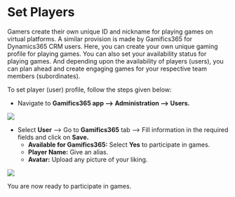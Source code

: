 # Set Players

Gamers create their own unique ID and nickname for playing games on virtual platforms. A similar provision is made by Gamifics365 for Dynamics365 CRM users. Here, you can create your own unique gaming profile for playing games. You can also set your availability status for playing games. And depending upon the availability of players (users), you can plan ahead and create engaging games for your respective team members (subordinates).

To set player (user) profile, follow the steps given below:

* Navigate to **Gamifics365 app --> Administration --> Users.**

![](../../.gitbook/assets/Users\_1.png)

* Select **User** --> Go to **Gamifics365** tab --> Fill information in the required fields and click on **Save.**
  * **Available for Gamifics365:** Select **Yes** to participate in games.
  * **Player Name:** Give an alias.
  * **Avatar:** Upload any picture of your liking.

![](../../.gitbook/assets/Users\_2.png)

You are now ready to participate in games.
